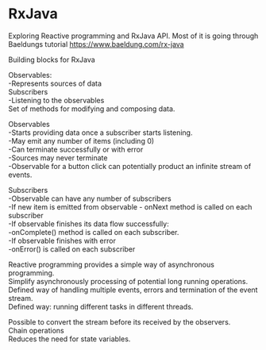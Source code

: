 # RxJava
Exploring Reactive programming and RxJava API. Most of it is going through Baeldungs tutorial https://www.baeldung.com/rx-java</br>

Building blocks for RxJava</br>

Observables:</br>
	-Represents sources of data</br>
Subscribers</br>
	-Listening to the observables</br>
Set of methods for modifying and composing data. </br>

Observables</br>
	-Starts providing data once a subscriber starts listening. </br>
	-May emit any number of items (including 0)</br>
	-Can terminate successfully or with error</br>
	-Sources may never terminate </br>
		-Observable for a button click can potentially product an infinite stream of events. </br>

Subscribers</br>
	-Observable can have any number of subscribers</br>
	-If new item is emitted from observable - onNext method is called on each subscriber</br>
	-If observable finishes its data flow successfully:</br>
		-onComplete() method is called on each subscriber. </br>
	-If observable finishes with error</br>
		-onError() is called on each subscriber</br>
		
Reactive programming provides a simple way of asynchronous programming.</br>
Simplify asynchronously processing of potential long running operations. </br>
Defined way of handling multiple events, errors and termination of the event stream. </br>
Defined way: running different tasks in different threads. </br>

Possible to convert the stream before its received by the observers. </br>
Chain operations</br>
Reduces the need for state variables.</br>
